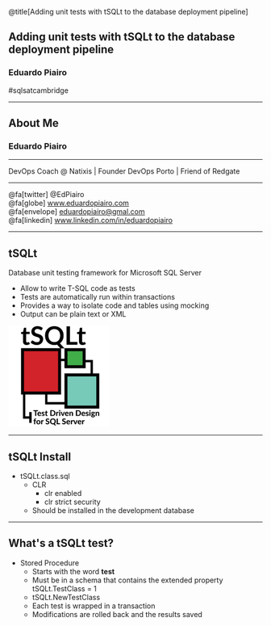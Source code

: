 @title[Adding unit tests with tSQLt to the database deployment pipeline]

## Adding unit tests with tSQLt to the database deployment pipeline

### Eduardo Piairo

#sqlsatcambridge

---

## About Me

### Eduardo Piairo

<hr>

<span class="smallText">
    DevOps Coach @ Natixis | Founder DevOps Porto | Friend of Redgate
</span>

<hr>

@fa[twitter] @EdPiairo <br/>
@fa[globe] www.eduardopiairo.com <br/>
@fa[envelope] eduardopiairo@gmal.com <br/>
@fa[linkedin] www.linkedin.com/in/eduardopiairo <br/>

---

## tSQLt

Database unit testing framework for Microsoft SQL Server

<div class="left">
    <ul class="smallText">
        <li >‎Allow to write T-SQL code as tests</li></li>
        <li>Tests are automatically run within transactions</li>
        <li>Provides a way to isolate code and tables using mocking</li>
        <li>Output can be plain text or XML</li>
    </ul>
</div>

<div class="right">

![tSQLt](assets/images/tsqlt-logo.png)

</div>

---

## tSQLt Install

* tSQLt.class.sql 
    * CLR
        * clr enabled
        * clr strict security
    * Should be installed in the development database

---

## What's a tSQLt test?

* Stored Procedure
    * Starts with the word **test**
    * Must be in a schema that contains the extended property tSQLt.TestClass = 1
    * tSQLt.NewTestClass
    * Each test is wrapped in a transaction
    * Modifications are rolled back and the results saved
